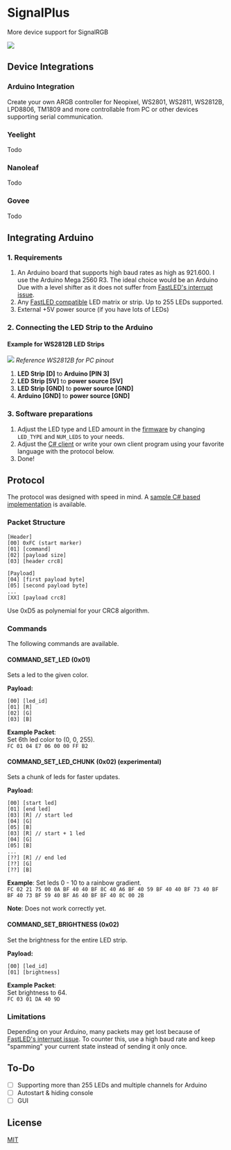 
# SignalPlus
More device support for SignalRGB

![](https://github.com/Trojaner/signal-plus/blob/master/Example.gif)

## Device Integrations

### Arduino Integration
Create your own ARGB controller for Neopixel, WS2801, WS2811, WS2812B, LPD8806, TM1809 and more controllable from PC or other devices supporting serial communication.

### Yeelight
Todo

### Nanoleaf
Todo

### Govee
Todo

## Integrating Arduino

### 1. Requirements
1. An Arduino board that supports high baud rates as high as 921.600. I use the Arduino Mega 2560 R3.  The ideal choice would be an Arduino Due with a level shifter as it does not suffer from [FastLED's interrupt issue](https://github.com/FastLED/FastLED/wiki/Interrupt-problems).
2. Any [FastLED compatible](https://github.com/FastLED/FastLED/wiki/Chipset-reference) LED matrix or strip. Up to 255 LEDs supported.
3. External +5V power source (if you have lots of LEDs) 

### 2. Connecting the LED Strip to the Arduino
#### Example for WS2812B LED Strips
![](https://i.imgur.com/1zlMvis.png)
*Reference WS2812B for PC pinout*

1. **LED Strip [D]** to **Arduino [PIN 3]**
2. **LED Strip [5V]** to **power source [5V]**
3. **LED Strip [GND]** to **power source [GND]**
4. **Arduino [GND]** to **power source [GND]**

### 3. Software preparations
1. Adjust the LED type and LED amount in the [firmware](https://github.com/Trojaner/signal-plus/tree/master/firmware/arduino/Firmware.ino) by changing `LED_TYPE` and `NUM_LEDS` to your needs.
2. Adjust the [C# client](https://github.com/Trojaner/arduino-argb/tree/master/csharp/) or write your own client program using your favorite language with the protocol below.
3. Done!

## Protocol
The protocol was designed with speed in mind. 
A [sample C# based implementation](https://github.com/Trojaner/signal-plus/tree/master/client/csharp/RgbDevice.cs) is available.

### Packet Structure

```
[Header]
[00] 0xFC (start marker)
[01] [command]
[02] [payload size]
[03] [header crc8]

[Payload]
[04] [first payload byte]
[05] [second payload byte]
...
[XX] [payload crc8]
```

Use 0xD5 as polynemial for your CRC8 algorithm.

### Commands
The following commands are available.

#### COMMAND_SET_LED (0x01) 
Sets a led to the given color.  
  
**Payload:**  
```
[00] [led_id]
[01] [R]
[02] [G]
[03] [B]
```

**Example Packet**:  
Set 6th led color to (0, 0, 255).  
`FC 01 04 E7 06 00 00 FF B2`

#### COMMAND_SET_LED_CHUNK (0x02) (experimental)
 Sets a chunk of leds for faster updates.  
   
**Payload:**  
```
[00] [start led]
[01] [end led]
[03] [R] // start led
[04] [G]
[05] [B]
[03] [R] // start + 1 led
[04] [G]
[05] [B]
...
[??] [R] // end led
[??] [G]
[??] [B]
```
**Example**: 
Set leds 0 - 10 to a rainbow gradient.  
`FC 02 21 75 00 0A BF 40 40 BF 8C 40 A6 BF 40 59 BF 40 40 BF 73 40 BF BF 40 73 BF 59 40 BF A6 40 BF BF 40 8C 00 2B`  
  
**Note**: Does not work correctly yet.

#### COMMAND_SET_BRIGHTNESS (0x02)
Set the brightness for the entire LED strip.  

**Payload:**  
```
[00] [led_id]
[01] [brightness]
```

**Example Packet**:  
Set brightness to 64.  
`FC 03 01 DA 40 9D`  
  
###  Limitations
Depending on your Arduino, many packets may get lost because of [FastLED's interrupt issue](https://github.com/FastLED/FastLED/wiki/Interrupt-problems). To counter this, use a high baud rate and keep "spamming" your current state instead of sending it only once.   

## To-Do
- [ ] Supporting more than 255 LEDs and multiple channels for Arduino
- [ ] Autostart & hiding console
- [ ] GUI

## License
[MIT](https://github.com/Trojaner/signal-plus/blob/master/LICENSE.txt)

